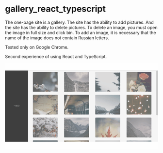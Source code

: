 # gallery_react_typescript

The one-page site is a gallery. The site has the ability to add pictures. And the site has the ability to delete pictures.
To delete an image, you must open the image in full size and click bin. To add an image, it is necessary that the name of the image does not contain Russian letters.

Tested only on Google Chrome.

Second experience of using React and TypeScript.

![gallery_demo](https://github.com/oOFaYOo/gallery_react_typescript/blob/master/public/demo.gif)




